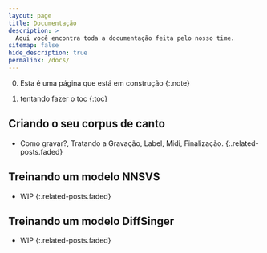 ```yaml
---
layout: page
title: Documentação
description: >
  Aqui você encontra toda a documentação feita pelo nosso time.
sitemap: false
hide_description: true
permalink: /docs/
---
```


0. Esta é uma página que está em construção
{:.note}

0. tentando fazer o toc
{:toc}

## Criando o seu corpus de canto
* Como gravar?, Tratando a Gravação, Label, Midi, Finalização.
{:.related-posts.faded}

## Treinando um modelo NNSVS
* WIP
{:.related-posts.faded}

## Treinando um modelo DiffSinger
* WIP
{:.related-posts.faded}

